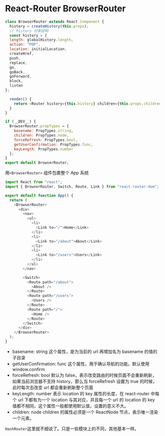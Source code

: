 # React-Router BrowserRouter

```js
class BrowserRouter extends React.Component {
  history = createHistory(this.props);
  // history 对象结构
  const history = {
  length: globalHistory.length,
  action: "POP",
  location: initialLocation,
  createHref,
  push,
  replace,
  go,
  goBack,
  goForward,
  block,
  listen
};

  render() {
    return <Router history={this.history} children={this.props.children} />;
  }
}

if (__DEV__) {
  BrowserRouter.propTypes = {
    basename: PropTypes.string,
    children: PropTypes.node,
    forceRefresh: PropTypes.bool,
    getUserConfirmation: PropTypes.func,
    keyLength: PropTypes.number
  };
}
export default BrowserRouter;
```

用`<BrowserRouter>` 组件包裹整个 App 系统

```js
import React from "react";
import { BrowserRouter, Switch, Route, Link } from "react-router-dom";

export default function App() {
  return (
    <BrowserRouter>
      <div>
        <nav>
          <ul>
            <li>
              <Link to="/">Home</Link>
            </li>
            <li>
              <Link to="/about">About</Link>
            </li>
            <li>
              <Link to="/users">Users</Link>
            </li>
          </ul>
        </nav>

        <Switch>
          <Route path="/about">
            <About />
          </Route>
          <Route path="/users">
            <Users />
          </Route>
          <Route path="/">
            <Home />
          </Route>
        </Switch>
      </div>
    </BrowserRouter>
  );
}
```

- basename: string 这个属性，是为当前的 url 再增加名为 basename 的值的子目录
- getUserConfirmation: func 这个属性，用于确认导航的功能。默认使用 window.confirm
- forceRefresh: bool 默认为 false，表示改变路由的时候页面不会重新刷新，如果当前浏览器不支持 history，那么当 forceRefresh 设置为 true 的时候，此时每次去改变 url 都会重新刷新整个页面
- keyLength: number 表示 location 的 key 属性的长度，在 react-router 中每个 url 下都有为一个 location 与其对应，并且每一个 url 的 location 的 key 值都不相同，这个属性一般都使用默认值，设置的意义不大。
- children: node children 的属性必须是一个 ReactNode 节点，表示唯一渲染一个元素。

`HashRouter`这里就不细说了。只是一些模块上的不同，其他基本一样。